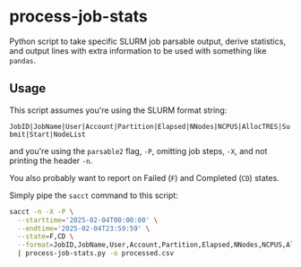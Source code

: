 # process-job-stats

Python script to take specific SLURM job parsable output, derive statistics, and output lines with extra information to be used with something like `pandas`.

## Usage

This script assumes you're using the SLURM format string:

`JobID|JobName|User|Account|Partition|Elapsed|NNodes|NCPUS|AllocTRES|Submit|Start|NodeList`

and you're using the `parsable2` flag, `-P`, omitting job steps, `-X`, and not printing the header `-n`.

You also probably want to report on Failed (`F`) and Completed (`CD`) states.

Simply pipe the `sacct` command to this script:

```bash
sacct -n -X -P \
  --starttime='2025-02-04T00:00:00' \
  --endtime='2025-02-04T23:59:59' \
  --state=F,CD \
  --format=JobID,JobName,User,Account,Partition,Elapsed,NNodes,NCPUS,AllocTRES,Submit,Start,Nodelist \
  | process-job-stats.py -o processed.csv
```
